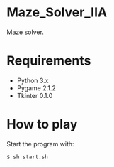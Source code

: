 # Maze_Solver_IIA

Maze solver.

# Requirements
  - Python 3.x
  - Pygame 2.1.2
  - Tkinter 0.1.0

# How to play

Start the program with:

```console
$ sh start.sh
```
